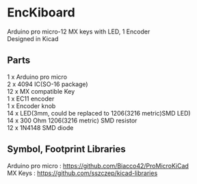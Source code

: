 # EncKiboard
Arduino pro micro-12 MX keys with LED, 1 Encoder   
Designed in Kicad

## Parts
1 x Arduino pro micro   
2 x 4094 IC(SO-16 package)   
12 x MX compatible Key   
1 x EC11 encoder   
1 x Encoder knob   
14 x LED(3mm, could be replaced to 1206(3216 metric)SMD LED)   
14 x 300 Ohm 1206(3216 metric) SMD resistor   
12 x 1N4148 SMD diode   

## Symbol, Footprint Libraries
Arduino pro micro : https://github.com/Biacco42/ProMicroKiCad   
MX Keys : https://github.com/sszczep/kicad-libraries   
